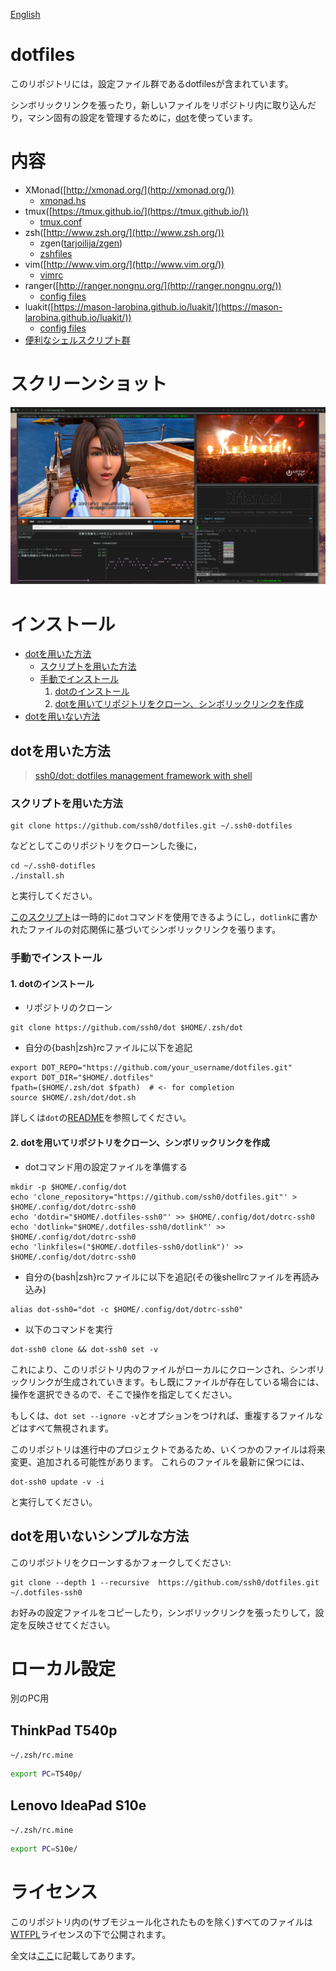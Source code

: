 [English](./README.md)

dotfiles
========

このリポジトリには，設定ファイル群であるdotfilesが含まれています。

シンボリックリンクを張ったり，新しいファイルをリポジトリ内に取り込んだり，マシン固有の設定を管理するために，[dot](https://github.com/ssh0/dot)を使っています。

内容
====

* XMonad([http://xmonad.org/](http://xmonad.org/))
    * [xmonad.hs](./xmonad/ssh0-home/xmonad.hs)
* tmux([https://tmux.github.io/](https://tmux.github.io/))
    * [tmux.conf](./rcfiles/tmux.conf)
* zsh([http://www.zsh.org/](http://www.zsh.org/))
    * zgen([tarjoilija/zgen](https://github.com/tarjoilija/zgen))
    * [zshfiles](./zshfiles/)
* vim([http://www.vim.org/](http://www.vim.org/))
    * [vimrc](./vimfiles/vimrc)
* ranger([http://ranger.nongnu.org/](http://ranger.nongnu.org/))
    * [config files](./ranger/)
* luakit([https://mason-larobina.github.io/luakit/](https://mason-larobina.github.io/luakit/))
    * [config files](./luakit/)
* [便利なシェルスクリプト群](./bin/)

スクリーンショット
==================

![screenshot.png](./screenshots/screenshot.png)

インストール
============

* [dotを用いた方法](#install_with_dot)
    * [スクリプトを用いた方法](#install_sh)
    * [手動でインストール](#manually)
        1. [dotのインストール](#install_dot)
        2. [dotを用いてリポジトリをクローン、シンボリックリンクを作成](#clone_and_deploy_using_dot)
* [dotを用いない方法](#install_without_dot)

## <a name="install_with_dot">dotを用いた方法</a>

>[ssh0/dot: dotfiles management framework with shell](https://github.com/ssh0/dot)

### <a name="install_sh">スクリプトを用いた方法</a>

```
git clone https://github.com/ssh0/dotfiles.git ~/.ssh0-dotfiles
```

などとしてこのリポジトリをクローンした後に，

```
cd ~/.ssh0-dotifles
./install.sh
```

と実行してください。

[このスクリプト](./install.sh)は一時的に`dot`コマンドを使用できるようにし，`dotlink`に書かれたファイルの対応関係に基づいてシンボリックリンクを張ります。

### <a name="manually">手動でインストール</a>

#### <a name="install_dot">1. dotのインストール</a>

* リポジトリのクローン

```
git clone https://github.com/ssh0/dot $HOME/.zsh/dot
```

* 自分の{bash|zsh}rcファイルに以下を追記

```
export DOT_REPO="https://github.com/your_username/dotfiles.git"
export DOT_DIR="$HOME/.dotfiles"
fpath=($HOME/.zsh/dot $fpath)  # <- for completion
source $HOME/.zsh/dot/dot.sh
```

詳しくは`dot`の[README](https://github.com/ssh0/dot/blob/master/README_ja.md)を参照してください。

#### <a name="clone_and_deploy_using_dot">2. dotを用いてリポジトリをクローン、シンボリックリンクを作成</a>

* dotコマンド用の設定ファイルを準備する

```
mkdir -p $HOME/.config/dot
echo 'clone_repository="https://github.com/ssh0/dotfiles.git"' > $HOME/.config/dot/dotrc-ssh0
echo 'dotdir="$HOME/.dotfiles-ssh0"' >> $HOME/.config/dot/dotrc-ssh0
echo 'dotlink="$HOME/.dotfiles-ssh0/dotlink"' >> $HOME/.config/dot/dotrc-ssh0
echo 'linkfiles=("$HOME/.dotfiles-ssh0/dotlink")' >> $HOME/.config/dot/dotrc-ssh0
```

* 自分の{bash|zsh}rcファイルに以下を追記(その後shellrcファイルを再読み込み)

```
alias dot-ssh0="dot -c $HOME/.config/dot/dotrc-ssh0"
```

* 以下のコマンドを実行

```
dot-ssh0 clone && dot-ssh0 set -v
```

これにより、このリポジトリ内のファイルがローカルにクローンされ、シンボリックリンクが生成されていきます。もし既にファイルが存在している場合には、操作を選択できるので、そこで操作を指定してください。

もしくは、`dot set --ignore -v`とオプションをつければ、重複するファイルなどはすべて無視されます。

このリポジトリは進行中のプロジェクトであるため、いくつかのファイルは将来変更、追加される可能性があります。
これらのファイルを最新に保つには、

```
dot-ssh0 update -v -i
```

と実行してください。

## <a name="install_without_dot">dotを用いないシンプルな方法</a>

このリポジトリをクローンするかフォークしてください:

```
git clone --depth 1 --recursive  https://github.com/ssh0/dotfiles.git ~/.dotfiles-ssh0
```

お好みの設定ファイルをコピーしたり，シンボリックリンクを張ったりして，設定を反映させてください。

ローカル設定
============

別のPC用

## ThinkPad T540p

`~/.zsh/rc.mine`

```sh
export PC=T540p/
```

## Lenovo IdeaPad S10e

`~/.zsh/rc.mine`

```sh
export PC=S10e/
```


ライセンス
==========

このリポジトリ内の(サブモジュール化されたものを除く)すべてのファイルは[WTFPL](http://www.wtfpl.net/)ライセンスの下で公開されます。

全文は[ここ](./LICENSE)に記載してあります。

